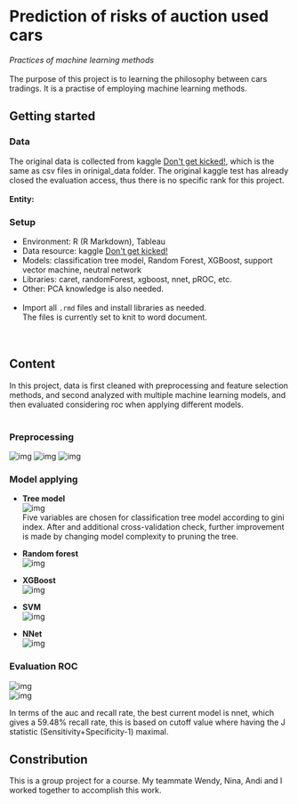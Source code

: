 # Prediction of risks of auction used cars
*Practices of machine learning methods*
<br/><br/>
The purpose of this project is to learning the philosophy between cars tradings. It is a practise of employing machine learning methods. 

## Getting started

### Data
The original data is collected from kaggle [Don't get kicked!](https://www.kaggle.com/c/DontGetKicked), which is the same as csv files in orinigal_data folder. The original kaggle test has already closed the evaluation access, thus there is no specific rank for this project.  
<br/>
**Entity:**  


### Setup
- Environment: R (R Markdown), Tableau  
- Data resource: kaggle [Don't get kicked!](https://www.kaggle.com/c/DontGetKicked)  
- Models: classification tree model, Random Forest, XGBoost, support vector machine, neutral network  
- Libraries: caret, randomForest, xgboost, nnet, pROC, etc.  
- Other: PCA knowledge is also needed.  
  <br/>
- Import all `.rmd` files and install libraries as needed.  
  The files is currently set to knit to word document.  
<br/><br/>

## Content
In this project, data is first cleaned with preprocessing and feature selection methods, and second analyzed with multiple machine learning models, and then evaluated considering roc when applying different models.  
<br/>

### Preprocessing
![img](readme_img/pre4.jpg) 
![img](readme_img/pre5.jpg)
![img](readme_img/pre6.jpg)

### Model applying
- **Tree model**  
  ![img](readme_img/tree1.jpg)  
  Five variables are chosen for classification tree model according to gini index. After and additional cross-validation check, further improvement is made by changing model complexity to pruning the tree.
- **Random forest**  
  ![img](readme_img/forest1.jpg)  
  
- **XGBoost**  
  ![img](readme_img/xgb1.jpg)  
  
- **SVM**  
  ![img](readme_img/svm1.jpg)  
  
- **NNet**  
  ![img](readme_img/nnet1.jpg)  

### Evaluation ROC
![img](readme_img/roc1.jpg)  
![img](readme_img/result1.jpg)  

In terms of the auc and recall rate, the best current model is nnet, which gives a 59.48% recall rate, this is based on cutoff value where having the J statistic (Sensitivity+Specificity-1) maximal.  

## Constribution
This is a group project for a course. My teammate Wendy, Nina, Andi and I worked together to accomplish this work.  
<br/>
